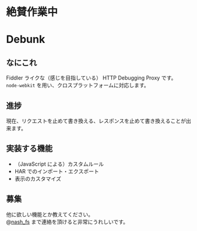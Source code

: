# 絶賛作業中

# Debunk

## なにこれ
Fiddler ライクな（感じを目指している） HTTP Debugging Proxy です。  
`node-webkit` を用い、クロスプラットフォームに対応します。  

## 進捗
現在、リクエストを止めて書き換える、レスポンスを止めて書き換えることが出来ます。  

## 実装する機能
- （JavaScript による）カスタムルール
- HAR でのインポート・エクスポート
- 表示のカスタマイズ

## 募集
他に欲しい機能とか教えてください。  
@[nash_fs](https://twitter.com/nash_fs) まで連絡を頂けると非常にうれしいです。
